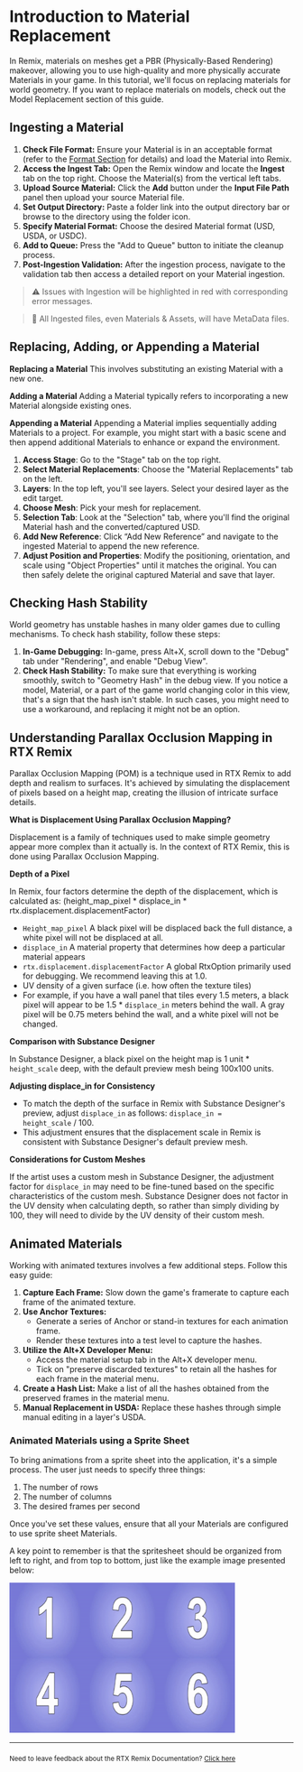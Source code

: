 # Introduction to Material Replacement

In Remix, materials on meshes get a PBR (Physically-Based Rendering) makeover, allowing you to use high-quality and more physically accurate Materials in your game. In this tutorial, we'll focus on replacing materials for world geometry. If you want to replace materials on models, check out the Model Replacement section of this guide.


## Ingesting a Material

1. **Check File Format:** Ensure your Material is in an acceptable format (refer to the [Format Section](../remix-formats.md) for details) and load the Material into Remix.
2. **Access the Ingest Tab:** Open the Remix window and locate the **Ingest** tab on the top right.  Choose the Material(s) from the vertical left tabs.
3. **Upload Source Material:** Click the **Add** button under the **Input File Path** panel then upload your source Material file.
4. **Set Output Directory:** Paste a folder link into the output directory bar or browse to the directory using the folder icon.
5. **Specify Material Format:** Choose the desired Material format (USD, USDA, or USDC).
6. **Add to Queue:** Press the "Add to Queue" button to initiate the cleanup process.
7. **Post-Ingestion Validation:** After the ingestion process, navigate to the validation tab then access a detailed report on your Material ingestion.

> ⚠️ Issues with Ingestion will be highlighted in red with corresponding error messages.

> 📝 All Ingested files, even Materials & Assets, will have MetaData files.

## Replacing, Adding, or Appending a Material

**Replacing a Material**
This involves substituting an existing Material with a new one.

**Adding a Material**
Adding a Material typically refers to incorporating a new Material alongside existing ones.

**Appending a Material**
 Appending a Material implies sequentially adding Materials to a project. For example, you might start with a basic scene and then append additional Materials to enhance or expand the environment.


1. **Access Stage**: Go to the "Stage" tab on the top right.
2. **Select Material Replacements**: Choose the "Material Replacements" tab on the left.
3. **Layers**: In the top left, you'll see layers. Select your desired layer as the edit target.
4. **Choose Mesh**: Pick your mesh for replacement.
5. **Selection Tab**: Look at the "Selection" tab, where you'll find the original Material hash and the converted/captured USD.
6. **Add New Reference**: Click “Add New Reference” and navigate to the ingested Material to append the new reference.
7. **Adjust Position and Properties**: Modify the positioning, orientation, and scale using "Object Properties" until it matches the original. You can then safely delete the original captured Material and save that layer.


## Checking Hash Stability

World geometry has unstable hashes in many older games due to culling mechanisms. To check hash stability, follow these steps:

1. **In-Game Debugging:** In-game, press Alt+X, scroll down to the "Debug" tab under "Rendering", and enable "Debug View".
2. **Check Hash Stability:** To make sure that everything is working smoothly, switch to "Geometry Hash" in the debug view. If you notice a model, Material, or a part of the game world changing color in this view, that's a sign that the hash isn't stable. In such cases, you might need to use a workaround, and replacing it might not be an option.

## Understanding Parallax Occlusion Mapping in RTX Remix

Parallax Occlusion Mapping (POM) is a technique used in RTX Remix to add depth and realism to surfaces. It's achieved by simulating the displacement of pixels based on a height map, creating the illusion of intricate surface details.

**What is Displacement Using Parallax Occlusion Mapping?**

Displacement is a family of techniques used to make simple geometry appear more complex than it actually is.  In the context of RTX Remix, this is done using Parallax Occlusion Mapping.

**Depth of a Pixel**

In Remix, four factors determine the depth of the displacement, which is calculated as:
(height_map_pixel * displace_in * rtx.displacement.displacementFactor)

* <code>Height_map_pixel</code> A black pixel will be displaced back the full distance, a white pixel will not be displaced at all.
* <code>displace_in</code> A material property that determines how deep a particular material appears
* <code>rtx.displacement.displacementFactor</code> A global RtxOption primarily used for debugging.  We recommend leaving this at 1.0.
* UV density of a given surface (i.e. how often the texture tiles)
* For example, if you have a wall panel that tiles every 1.5 meters, a black pixel will appear to be 1.5 * <code>displace_in</code> meters behind the wall. A gray pixel will be 0.75 meters behind the wall, and a white pixel will not be changed.

**Comparison with Substance Designer**

In Substance Designer, a black pixel on the height map is 1 unit * <code>height_scale</code> deep, with the default preview mesh being 100x100 units.

**Adjusting displace_in for Consistency**

* To match the depth of the surface in Remix with Substance Designer's preview, adjust <code>displace_in</code> as follows: <code>displace_in = height_scale</code> / 100.
* This adjustment ensures that the displacement scale in Remix is consistent with Substance Designer's default preview mesh.

**Considerations for Custom Meshes**

If the artist uses a custom mesh in Substance Designer, the adjustment factor for <code>displace_in</code> may need to be fine-tuned based on the specific characteristics of the custom mesh.  Substance Designer does not factor in the UV density when calculating depth, so rather than simply dividing by 100, they will need to divide by the UV density of their custom mesh.

## Animated Materials

Working with animated textures involves a few additional steps. Follow this easy guide:

1. **Capture Each Frame:** Slow down the game's framerate to capture each frame of the animated texture.
2. **Use Anchor Textures:**
    * Generate a series of Anchor or stand-in textures for each animation frame.
    * Render these textures into a test level to capture the hashes.
3. **Utilize the Alt+X Developer Menu:**
    * Access the material setup tab in the Alt+X developer menu.
    * Tick on "preserve discarded textures" to retain all the hashes for each frame in the material menu.
4. **Create a Hash List:** Make a list of all the hashes obtained from the preserved frames in the material menu.
5. **Manual Replacement in USDA:** Replace these hashes through simple manual editing in a layer's USDA.

### Animated Materials using a Sprite Sheet

To bring animations from a sprite sheet into the application, it's a simple process. The user just needs to specify three things: 
1. The number of rows
1. The number of columns
1. The desired frames per second

Once you've set these values, ensure that all your Materials are configured to use sprite sheet Materials.

A key point to remember is that the spritesheet should be organized from left to right, and from top to bottom, just like the example image presented below:

<!--- ![SpriteSheetExample](data/images/sprite_sheet_example.png) --->
<img src="../data/images/sprite_sheet_example.png" alt="drawing" width="400"/>


***
<sub> Need to leave feedback about the RTX Remix Documentation?  [Click here](https://github.com/NVIDIAGameWorks/rtx-remix/issues/new?assignees=nvdamien&labels=documentation%2Cfeedback%2Ctriage&projects=&template=documentation_feedback.yml&title=%5BDocumentation+feedback%5D%3A+) <sub>